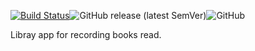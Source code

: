 [![Build Status](https://travis-ci.org/thedavyloper/library.svg?branch=master)](https://travis-ci.org/thedavyloper/library)![GitHub release (latest SemVer)](https://img.shields.io/github/v/release/thedavyloper/library)![GitHub](https://img.shields.io/github/license/thedavyloper/library?style=social)

Libray app for recording books read.
